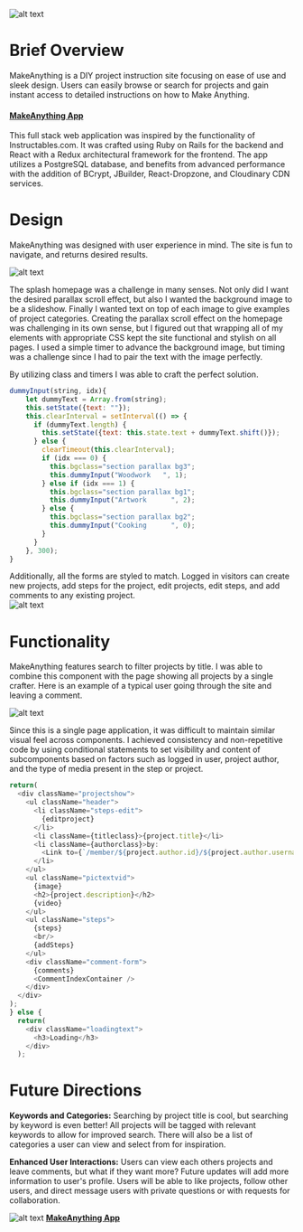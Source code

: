 ![alt text](https://res.cloudinary.com/make-anything/image/upload/v1505856907/Logo_Make_Anything_poheza.png "MakeAnything Logo")


Brief Overview
==

MakeAnything is a DIY project instruction site focusing on ease of use and sleek design.  Users can easily browse or search for projects and gain instant access to detailed instructions on how to Make Anything.  
####   [MakeAnything App](https://make-anything-app.herokuapp.com "MakeAnything")


This full stack web application was inspired by the functionality of Instructables.com.  It was crafted using Ruby on Rails for the backend and React with a Redux architectural framework for the frontend.  The app utilizes a PostgreSQL database, and benefits from advanced performance with the addition of BCrypt, JBuilder, React-Dropzone, and Cloudinary CDN services.



Design
==

MakeAnything was designed with user experience in mind.  The site is fun to navigate, and returns desired results.

![alt text](https://res.cloudinary.com/make-anything/image/upload/c_scale,h_540/v1506715231/Screen_Shot_2017-09-29_at_12.59.51_PM_byuxgc.png "Splash Page")

The splash homepage was a challenge in many senses.  Not only did I want the desired parallax scroll effect, but also I wanted the background image to be a slideshow.  Finally I wanted text on top of each image to give examples of project categories.  Creating the parallax scroll effect on the homepage was challenging in its own sense, but I figured out that wrapping all of my elements with appropriate CSS kept the site functional and stylish on all pages.    I used a simple timer to advance the background image, but timing was a challenge since I had to pair the text with the image perfectly.  

By utilizing class and timers I was able to craft the perfect solution.  

```javascript
dummyInput(string, idx){
    let dummyText = Array.from(string);
    this.setState({text: ""});
    this.clearInterval = setInterval(() => {
      if (dummyText.length) {
        this.setState({text: this.state.text + dummyText.shift()});
      } else {
        clearTimeout(this.clearInterval);
        if (idx === 0) {
          this.bgclass="section parallax bg3";
          this.dummyInput("Woodwork   ", 1);
        } else if (idx === 1) {
          this.bgclass="section parallax bg1";
          this.dummyInput("Artwork      ", 2);
        } else {
          this.bgclass="section parallax bg2";
          this.dummyInput("Cooking      ", 0);
        }
      }
    }, 300);
}
```
Additionally, all the forms are styled to match.  Logged in visitors can create new projects, add steps for the project, edit projects, edit steps, and add comments to any existing project.  
![alt text](https://res.cloudinary.com/make-anything/image/upload/c_scale,h_540/v1506718182/MakeAnythingFormFeatures_h3dsu6.jpg
"Form Features")

Functionality
==

MakeAnything features search to filter projects by title.  I was able to combine this component with the page showing all projects by a single crafter.  Here is an example of a typical user going through the site and leaving a comment.

![alt text](https://res.cloudinary.com/make-anything/image/upload/v1506721204/giphy_uneqcu.gif
  "Search")

Since this is a single page application, it was difficult to maintain similar visual feel across components.  I achieved consistency and non-repetitive code by using conditional statements to set visibility and content of subcomponents based on factors such as logged in user, project author, and the type of media present in the step or project.
````javascript
return(
  <div className="projectshow">
    <ul className="header">
      <li className="steps-edit">
        {editproject}
      </li>
      <li className={titleclass}>{project.title}</li>
      <li className={authorclass}>by:
        <Link to={`/member/${project.author.id}/${project.author.username}/projects`}>  {project.author.username}</Link>
      </li>
    </ul>
    <ul className="pictextvid">
      {image}
      <h2>{project.description}</h2>
      {video}
    </ul>
    <ul className="steps">
      {steps}
      <br/>
      {addSteps}
    </ul>
    <div className="comment-form">
      {comments}
      <CommentIndexContainer />
    </div>
  </div>
);
} else {
  return(
    <div className="loadingtext">
      <h3>Loading</h3>
    </div>
  );
  ````

Future Directions
==

**Keywords and Categories:**
Searching by project title is cool, but searching by keyword is even better!  All projects will be tagged with relevant keywords to allow for improved search.  There will also be a list of categories a user can view and select from for inspiration.

**Enhanced User Interactions:**
Users can view each others projects and leave comments, but what if they want more?  Future updates will add more information to user's profile.  Users will be able to like projects, follow other users, and direct message users with private questions or with requests for collaboration.

 ![alt text](https://res.cloudinary.com/make-anything/image/upload/c_scale,w_115/v1506614644/Logo_Make_Anything_Robot_blackicon_a9hmif.png
 "MakeAnything Logo") **[MakeAnything App](https://make-anything-app.herokuapp.com "MakeAnything")**

